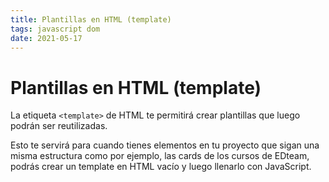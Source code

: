 ```yaml
---
title: Plantillas en HTML (template)
tags: javascript dom
date: 2021-05-17
---
```


# Plantillas en HTML (template)
La etiqueta `<template>` de HTML te permitirá crear plantillas que luego podrán ser reutilizadas.

Esto te servirá para cuando tienes elementos en tu proyecto que sigan una misma estructura como por ejemplo, las cards de los cursos de EDteam, podrás crear un template en HTML vacío y luego llenarlo con JavaScript.
